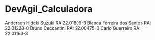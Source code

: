 # DevAgil_Calculadora

Anderson Hideki Suzuki RA:22.01809-3
Bianca Ferreira dos Santos RA: 22.01228-0
Bruno Ceccantini RA: 22.00475-0
Carlo Guerreiro RA: 22.01163-3
